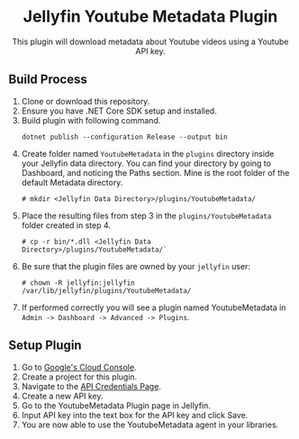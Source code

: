 
<h1 align="center">Jellyfin Youtube Metadata Plugin</h1>

<p align="center">
This plugin will download metadata about Youtube videos using a Youtube API key.
</p>


## Build Process

1. Clone or download this repository.
1. Ensure you have .NET Core SDK setup and installed.
1. Build plugin with following command.
    ```
    dotnet publish --configuration Release --output bin
    ```
1. Create folder named `YoutubeMetadata` in the `plugins` directory inside your Jellyfin data
   directory. You can find your directory by going to Dashboard, and noticing the Paths section.
   Mine is the root folder of the default Metadata directory.
    ```
    # mkdir <Jellyfin Data Directory>/plugins/YoutubeMetadata/

    ```
1. Place the resulting files from step 3 in the `plugins/YoutubeMetadata` folder created in step 4.
    ```
    # cp -r bin/*.dll <Jellyfin Data Directory>/plugins/YoutubeMetadata/`
    ```
1. Be sure that the plugin files are owned by your `jellyfin` user:
    ```
    # chown -R jellyfin:jellyfin /var/lib/jellyfin/plugins/YoutubeMetadata/
    ```
1. If performed correctly you will see a plugin named YoutubeMetadata in `Admin -> Dashboard ->
   Advanced -> Plugins`.


## Setup Plugin

1. Go to [Google's Cloud Console](https://console.cloud.google.com).
1. Create a project for this plugin.
1. Navigate to the [API Credentials Page](https://console.cloud.google.com/apis/credentials).
1. Create a new API key.
1. Go to the YoutubeMetadata Plugin page in Jellyfin.
1. Input API key into the text box for the API key and click Save.
1. You are now able to use the YoutubeMetadata agent in your libraries. 
